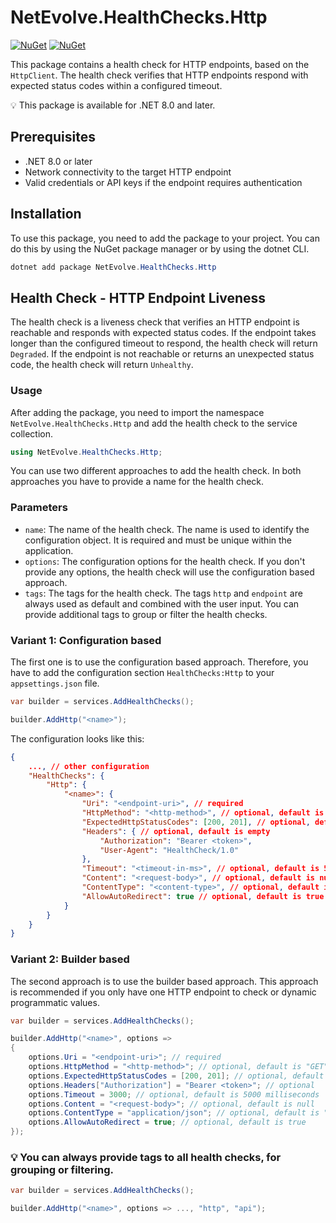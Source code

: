 # NetEvolve.HealthChecks.Http

[![NuGet](https://img.shields.io/nuget/v/NetEvolve.HealthChecks.Http?logo=nuget)](https://www.nuget.org/packages/NetEvolve.HealthChecks.Http/)
[![NuGet](https://img.shields.io/nuget/dt/NetEvolve.HealthChecks.Http?logo=nuget)](https://www.nuget.org/packages/NetEvolve.HealthChecks.Http/)

This package contains a health check for HTTP endpoints, based on the `HttpClient`.
The health check verifies that HTTP endpoints respond with expected status codes within a configured timeout.

:bulb: This package is available for .NET 8.0 and later.

## Prerequisites

- .NET 8.0 or later
- Network connectivity to the target HTTP endpoint
- Valid credentials or API keys if the endpoint requires authentication

## Installation
To use this package, you need to add the package to your project. You can do this by using the NuGet package manager or by using the dotnet CLI.

```powershell
dotnet add package NetEvolve.HealthChecks.Http
```

## Health Check - HTTP Endpoint Liveness
The health check is a liveness check that verifies an HTTP endpoint is reachable and responds with expected status codes.
If the endpoint takes longer than the configured timeout to respond, the health check will return `Degraded`.
If the endpoint is not reachable or returns an unexpected status code, the health check will return `Unhealthy`.

### Usage
After adding the package, you need to import the namespace `NetEvolve.HealthChecks.Http` and add the health check to the service collection.

```csharp
using NetEvolve.HealthChecks.Http;
```

You can use two different approaches to add the health check. In both approaches you have to provide a name for the health check.

### Parameters
- `name`: The name of the health check. The name is used to identify the configuration object. It is required and must be unique within the application.
- `options`: The configuration options for the health check. If you don't provide any options, the health check will use the configuration based approach.
- `tags`: The tags for the health check. The tags `http` and `endpoint` are always used as default and combined with the user input. You can provide additional tags to group or filter the health checks.

### Variant 1: Configuration based
The first one is to use the configuration based approach. Therefore, you have to add the configuration section `HealthChecks:Http` to your `appsettings.json` file.

```csharp
var builder = services.AddHealthChecks();

builder.AddHttp("<name>");
```

The configuration looks like this:

```json
{
    ..., // other configuration
    "HealthChecks": {
        "Http": {
            "<name>": {
                "Uri": "<endpoint-uri>", // required
                "HttpMethod": "<http-method>", // optional, default is "GET"
                "ExpectedHttpStatusCodes": [200, 201], // optional, default is [200]
                "Headers": { // optional, default is empty
                    "Authorization": "Bearer <token>",
                    "User-Agent": "HealthCheck/1.0"
                },
                "Timeout": "<timeout-in-ms>", // optional, default is 5000 milliseconds
                "Content": "<request-body>", // optional, default is null
                "ContentType": "<content-type>", // optional, default is "application/json"
                "AllowAutoRedirect": true // optional, default is true
            }
        }
    }
}
```

### Variant 2: Builder based
The second approach is to use the builder based approach. This approach is recommended if you only have one HTTP endpoint to check or dynamic programmatic values.

```csharp
var builder = services.AddHealthChecks();

builder.AddHttp("<name>", options =>
{
    options.Uri = "<endpoint-uri>"; // required
    options.HttpMethod = "<http-method>"; // optional, default is "GET"
    options.ExpectedHttpStatusCodes = [200, 201]; // optional, default is [200]
    options.Headers["Authorization"] = "Bearer <token>"; // optional
    options.Timeout = 3000; // optional, default is 5000 milliseconds
    options.Content = "<request-body>"; // optional, default is null
    options.ContentType = "application/json"; // optional, default is "application/json"
    options.AllowAutoRedirect = true; // optional, default is true
});
```

### :bulb: You can always provide tags to all health checks, for grouping or filtering.

```csharp
var builder = services.AddHealthChecks();

builder.AddHttp("<name>", options => ..., "http", "api");
```